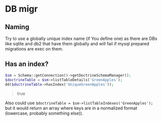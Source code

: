 # DB migr

## Naming
Try to use a globally unique index name (if You define one) as there are DBs like sqlite and db2 that have them globally and will fail if mysql prepared migrations are exec on them.

## Has an index?

```php
$sm = Schema::getConnection()->getDoctrineSchemaManager();
$doctrineTable = $sm->listTableDetails('GreenApples');
dd($doctrineTable->hasIndex('UniqueGreenApples'));
```
> true

Also could use `$doctrineTable = $sm->listTableIndexes('GreenApples');` but it would return an array where keys are in a normalized format (lowercase, probably something else)).
